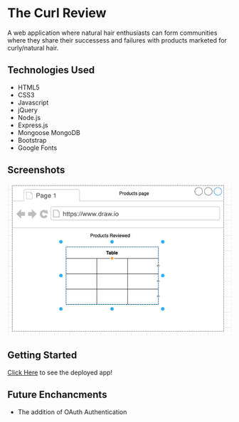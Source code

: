 # The Curl Review
A web application where natural hair enthusiasts can form communities where they share their successess and failures with products marketed for curly/natural hair.

## Technologies Used
- HTML5
- CSS3
- Javascript
- jQuery
- Node.js
- Express.js
- Mongoose MongoDB
- Bootstrap
- Google Fonts

## Screenshots
<img src= 'public/images/Index.png' >

## Getting Started
[Click Here]() to see the deployed app!

## Future Enchancments
- The addition of OAuth Authentication

